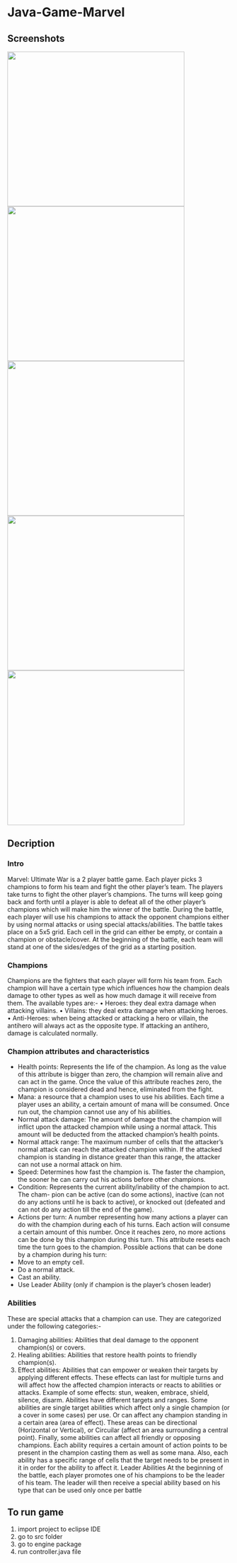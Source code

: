 # Java-Game-Marvel
## Screenshots

<p float="left">
  <img src="https://github.com/abdelrahman32002/Java-Game-Marvel/blob/main/images/143846.png?raw=true" width="400" height="350" />
 <img src="https://github.com/abdelrahman32002/Java-Game-Marvel/blob/main/images/2.png?raw=true" width="400" height="350" />
  <img src="https://github.com/abdelrahman32002/Java-Game-Marvel/blob/main/images/4.png?raw=true" width="400" height="350" />
<img src="https://github.com/abdelrahman32002/Java-Game-Marvel/blob/main/images/6.png?raw=true" width="400" height="350" />
  <img src="https://github.com/abdelrahman32002/Java-Game-Marvel/blob/main/images/9.png?raw=true" width="400" height="350" />
</p>

## Decription
 ### Intro
Marvel: Ultimate War is a 2 player battle game. Each player picks 3 champions to form his team
and fight the other player’s team. The players take turns to fight the other player’s champions.
The turns will keep going back and forth until a player is able to defeat all of the other player’s
champions which will make him the winner of the battle.
During the battle, each player will use his champions to attack the opponent champions either
by using normal attacks or using special attacks/abilities. The battle takes place on a 5x5 grid.
Each cell in the grid can either be empty, or contain a champion or obstacle/cover. At the
beginning of the battle, each team will stand at one of the sides/edges of the grid as a starting
position.

 ### Champions
Champions are the fighters that each player will form his team from. Each champion will have
a certain type which influences how the champion deals damage to other types as well as how
much damage it will receive from them. The available types are:-
• Heroes: they deal extra damage when attacking villains.
• Villains: they deal extra damage when attacking heroes.
• Anti-Heroes: when being attacked or attacking a hero or villain, the antihero will always
act as the opposite type. If attacking an antihero, damage is calculated normally.
### Champion attributes and characteristics
* Health points: Represents the life of the champion. As long as the value of this attribute
is bigger than zero, the champion will remain alive and can act in the game. Once the
value of this attribute reaches zero, the champion is considered dead and hence, eliminated
from the fight.
* Mana: a resource that a champion uses to use his abilities. Each time a player uses an
ability, a certain amount of mana will be consumed. Once run out, the champion cannot
use any of his abilities.
* Normal attack damage: The amount of damage that the champion will inflict upon
the attacked champion while using a normal attack. This amount will be deducted from
the attacked champion’s health points.
* Normal attack range: The maximum number of cells that the attacker’s normal attack
can reach the attacked champion within. If the attacked champion is standing in distance
greater than this range, the attacker can not use a normal attack on him.
* Speed: Determines how fast the champion is. The faster the champion, the sooner he
can carry out his actions before other champions.
* Condition: Represents the current ability/inability of the champion to act. The cham-
pion can be active (can do some actions), inactive (can not do any actions until he is back
to active), or knocked out (defeated and can not do any action till the end of the game).
* Actions per turn: A number representing how many actions a player can do with the
champion during each of his turns. Each action will consume a certain amount of this
number. Once it reaches zero, no more actions can be done by this champion during this
turn. This attribute resets each time the turn goes to the champion.
Possible actions that can be done by a champion during his turn:
 * Move to an empty cell.
 * Do a normal attack.
 * Cast an ability.
 * Use Leader Ability (only if champion is the player’s chosen leader)
 ### Abilities
These are special attacks that a champion can use. They are categorized under the following
categories:-
1. Damaging abilities: Abilities that deal damage to the opponent champion(s) or covers.
2. Healing abilities: Abilities that restore health points to friendly champion(s).
3. Effect abilities: Abilities that can empower or weaken their targets by applying different
effects. These effects can last for multiple turns and will affect how the affected champion
interacts or reacts to abilities or attacks.
Example of some effects: stun, weaken, embrace, shield, silence, disarm.
Abilities have different targets and ranges. Some abilities are single target abilities which
affect only a single champion (or a cover in some cases) per use. Or can affect any champion
standing in a certain area (area of effect). These areas can be directional (Horizontal or
Vertical), or Circuilar (affect an area surrounding a central point). Finally, some abilities
can affect all friendly or opposing champions.
Each ability requires a certain amount of action points to be present in the champion
casting them as well as some mana. Also, each ability has a specific range of cells that
the target needs to be present in it in order for the ability to affect it.
Leader Abilities
At the beginning of the battle, each player promotes one of his champions to be the leader of
his team. The leader will then receive a special ability based on his type that can be used only
once per battle
## To run game
  1. import project to eclipse IDE
  2. go to src folder
  3. go to engine package
  4. run controller.java file

